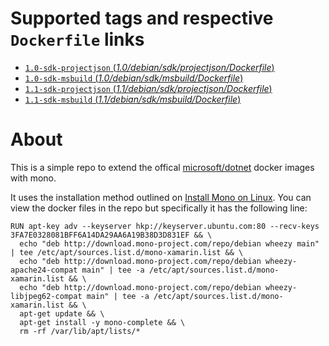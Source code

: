# Supported tags and respective `Dockerfile` links

- [`1.0-sdk-projectjson` (*1.0/debian/sdk/projectjson/Dockerfile*)](https://github.com/cvallance/dotnetandmono-docker/blob/master/1.0/debian/sdk/projectjson/Dockerfile)
- [`1.0-sdk-msbuild` (*1.0/debian/sdk/msbuild/Dockerfile*)](https://github.com/cvallance/dotnetandmono-docker/blob/master/1.0/debian/sdk/msbuild/Dockerfile)
- [`1.1-sdk-projectjson` (*1.1/debian/sdk/projectjson/Dockerfile*)](https://github.com/cvallance/dotnetandmono-docker/blob/master/1.1/debian/sdk/projectjson/Dockerfile)
- [`1.1-sdk-msbuild` (*1.1/debian/sdk/msbuild/Dockerfile*)](https://github.com/cvallance/dotnetandmono-docker/blob/master/1.1/debian/sdk/msbuild/Dockerfile)

# About
 
This is a simple repo to extend the offical [microsoft/dotnet](https://hub.docker.com/r/microsoft/dotnet/) docker images with mono.

It uses the installation method outlined on [Install Mono on Linux](http://www.mono-project.com/docs/getting-started/install/linux/). You can view the docker files in the repo but
specifically it has the following line:

```
RUN apt-key adv --keyserver hkp://keyserver.ubuntu.com:80 --recv-keys 3FA7E0328081BFF6A14DA29AA6A19B38D3D831EF && \
  echo "deb http://download.mono-project.com/repo/debian wheezy main" | tee /etc/apt/sources.list.d/mono-xamarin.list && \
  echo "deb http://download.mono-project.com/repo/debian wheezy-apache24-compat main" | tee -a /etc/apt/sources.list.d/mono-xamarin.list && \
  echo "deb http://download.mono-project.com/repo/debian wheezy-libjpeg62-compat main" | tee -a /etc/apt/sources.list.d/mono-xamarin.list && \
  apt-get update && \
  apt-get install -y mono-complete && \
  rm -rf /var/lib/apt/lists/*
```